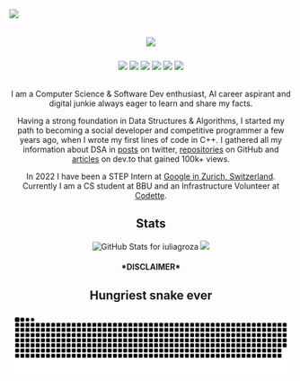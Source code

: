 <img align="left" src="https://visitor-badge.laobi.icu/badge?page_id=KushalTanna24.KushalTanna24">
<h1 align="center">
  <a href="https://git.io/typing-svg">
    <img src="https://readme-typing-svg.herokuapp.com/?lines=Heya!;I'm+Iulia;&center=true&size=30">
  </a>
</h1>
<div align="center"> 
  <a href="https://www.linkedin.com/in/iuliadianagroza/" target="_blank"><img src="https://img.shields.io/badge/-LinkedIn-%230077B5?style=for-the-badge&logo=linkedin&logoColor=white"></a> 
  <a href="https://twitter.com/gg_iulia" target="_blank"><img src="https://img.shields.io/badge/Twitter-1DA1F2?style=for-the-badge&logo=twitter&logoColor=white"></a>
  <a href="https://www.instagram.com/grozaiulia/?hl=en" target="_blank"><img src="https://img.shields.io/badge/Instagram-E4405F?style=for-the-badge&logo=instagram&logoColor=white"></a> 
  <a href = "mailto:iuliag523@gmail.com" target="_blank"><img src="https://img.shields.io/badge/-Gmail-%23333?style=for-the-badge&logo=gmail&logoColor=white"></a>
  <a href="https://dev.to/iuliagroza" target="_blank"><img src="https://img.shields.io/badge/dev.to-0A0A0A?style=for-the-badge&logo=devdotto&logoColor=white"></a> 
  <a href="https://medium.com/@iuliagroza" target="_blank"><img src="https://img.shields.io/badge/Medium-12100E?style=for-the-badge&logo=medium&logoColor=white"></a> 
  <p> <br>I am a Computer Science & Software Dev enthusiast, AI career aspirant and digital junkie always eager to learn and share my facts.</p>
  <p> Having a strong foundation in Data Structures & Algorithms, I started my path to becoming a social developer and competitive programmer a few years ago, when I wrote my first lines of code in C++. I gathered all my information about DSA in <a href="https://twitter.com/gg_iulia/status/1300844578644389894" target="_blank">posts</a> on twitter, <a href="https://github.com/iuliagroza/Algorithms" target="_blank">repositories</a> on GitHub and <a href="https://dev.to/iuliagroza/complete-introduction-to-the-30-most-essential-data-structures-algorithms-43kd" target="_blank">articles</a> on dev.to that gained 100k+ views.</p> 
  <p>In 2022 I have been a STEP Intern at <a href="https://careers.google.com/stories/5-surprises-about-google-zurich/?hl=en_US">Google in Zurich, Switzerland</a>. Currently I am a CS student at BBU and an Infrastructure Volunteer at <a href="https://github.com/codettero">Codette</a>.</div>
  </p>
<div align="center">
  <h2>Stats</h2>
  <img src="https://github-readme-stats.vercel.app/api?username=iuliagroza&show_icons=true&include_all_commits=true&count_private=true&theme=jolly&layout=compact" alt="GitHub Stats for iuliagroza" width="700">
  <img src="https://github-readme-streak-stats.herokuapp.com?user=iuliagroza&theme=jolly" width="700">
</div>
<div align="center">
  <h4>*DISCLAIMER*</h4>
  <h2>Hungriest snake ever</h2> 
  <img src="https://github.com/iuliagroza/iuliagroza/blob/output/github-contribution-grid-snake.svg"/>
</div>
